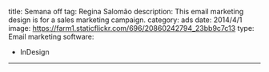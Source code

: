 title: Semana off
tag: Regina Salomão
description: This email marketing design is for a sales marketing campaign.
category: ads
date: 2014/4/1
image: https://farm1.staticflickr.com/696/20860242794_23bb9c7c13
type: Email marketing
software:
- InDesign
---
